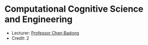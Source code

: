 # Computational Cognitive Science and Engineering

- Lecturer: [Professor Chen Badong](http://gr.xjtu.edu.cn/web/chenbd/home)
- Credit: 2

